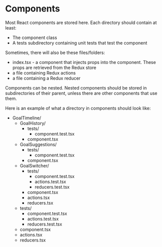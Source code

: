 # Components

Most React components are stored here. Each directory should contain at least:

- The component class
- A tests subdirectory containing unit tests that test the component

Sometimes, there will also be these files/folders:

- index.tsx - a component that injects props into the component. These props are
  retrieved from the Redux store
- a file containing Redux actions
- a file containing a Redux reducer

Components can be nested. Nested components should be stored in
subdirectories of their parent, unless there are other components that use
them.

Here is an example of what a directory in components should look like:

- GoalTimeline/
  - GoalHistory/
    - tests/
      - component.test.tsx
    - component.tsx
  - GoalSuggestions/
    - tests/
      - component.test.tsx
    - component.tsx
  - GoalSwitcher/
    - tests/
      - component.test.tsx
      - actions.test.tsx
      - reducers.test.tsx
    - component.tsx
    - actions.tsx
    - reducers.tsx
  - tests/
    - component.test.tsx
    - actions.test.tsx
    - reducers.test.tsx
  - component.tsx
  - actions.tsx
  - reducers.tsx
